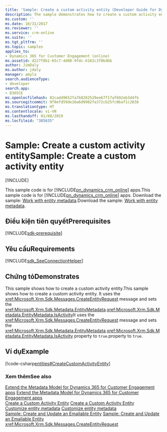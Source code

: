```yaml
---
title: 'Sample: Create a custom activity entity (Developer Guide for Dynamics 365 for Customer Engagement) | MicrosoftDocs'
description: The sample demonstrates how to create a custom activity entity. It uses the CreateEntityRequest message and sets the EntityMetadata.IsActivity property to true.
ms.custom: ''
ms.date: 10/31/2017
ms.reviewer: ''
ms.service: crm-online
ms.suite: ''
ms.tgt_pltfrm: ''
ms.topic: samples
applies_to:
- Dynamics 365 for Customer Engagement (online)
ms.assetid: d227f8b1-65c7-4d08-9fdc-6162c3f0bdbb
author: JimDaly
ms.author: jdaly
manager: amyla
search.audienceType:
- developer
search.app:
- D365CE
ms.openlocfilehash: 82cadd9652fa7b8282529ee67f17af692eb3d4fb
ms.sourcegitcommit: 9f0efd59de16a6d9902fa372cb25fc0baf1c2838
ms.translationtype: HT
ms.contentlocale: vi-VN
ms.lasthandoff: 01/08/2019
ms.locfileid: "385635"
---
```

# <a name="sample-create-a-custom-activity-entity"></a><span data-ttu-id="dca71-104">Sample: Create a custom activity entity</span><span class="sxs-lookup"><span data-stu-id="dca71-104">Sample: Create a custom activity entity</span></span>

[!INCLUDE[](../../includes/cc_applies_to_update_9_0_0.md)]

<span data-ttu-id="dca71-105">This sample code is for [!INCLUDE[pn_dynamics_crm_online](../../includes/pn-dynamics-crm-online.md)] apps.</span><span class="sxs-lookup"><span data-stu-id="dca71-105">This sample code is for [!INCLUDE[pn_dynamics_crm_online](../../includes/pn-dynamics-crm-online.md)] apps.</span></span> <span data-ttu-id="dca71-106">Download the sample: [Work with entity metadata](https://code.msdn.microsoft.com/Samples-of-entities-916efa41).</span><span class="sxs-lookup"><span data-stu-id="dca71-106">Download the sample: [Work with entity metadata](https://code.msdn.microsoft.com/Samples-of-entities-916efa41).</span></span>  

## <a name="prerequisites"></a><span data-ttu-id="dca71-107">Điều kiện tiên quyết</span><span class="sxs-lookup"><span data-stu-id="dca71-107">Prerequisites</span></span>
[!INCLUDE[sdk-prerequisite](../../includes/sdk-prerequisite.md)]
  
## <a name="requirements"></a><span data-ttu-id="dca71-108">Yêu cầu</span><span class="sxs-lookup"><span data-stu-id="dca71-108">Requirements</span></span>  
[!INCLUDE[sdk_SeeConnectionHelper](../../includes/sdk-seeconnectionhelper.md)]
  
## <a name="demonstrates"></a><span data-ttu-id="dca71-109">Chứng tỏ</span><span class="sxs-lookup"><span data-stu-id="dca71-109">Demonstrates</span></span>  
 <span data-ttu-id="dca71-110">This sample shows how to create a custom activity entity.</span><span class="sxs-lookup"><span data-stu-id="dca71-110">This sample shows how to create a custom activity entity.</span></span> <span data-ttu-id="dca71-111">It uses the <xref:Microsoft.Xrm.Sdk.Messages.CreateEntityRequest> message and sets the <xref:Microsoft.Xrm.Sdk.Metadata.EntityMetadata>.<xref:Microsoft.Xrm.Sdk.Metadata.EntityMetadata.IsActivity></span><span class="sxs-lookup"><span data-stu-id="dca71-111">It uses the <xref:Microsoft.Xrm.Sdk.Messages.CreateEntityRequest> message and sets the <xref:Microsoft.Xrm.Sdk.Metadata.EntityMetadata>.<xref:Microsoft.Xrm.Sdk.Metadata.EntityMetadata.IsActivity></span></span> <span data-ttu-id="dca71-112">property to `true`.</span><span class="sxs-lookup"><span data-stu-id="dca71-112">property to `true`.</span></span>  
  
## <a name="example"></a><span data-ttu-id="dca71-113">Ví dụ</span><span class="sxs-lookup"><span data-stu-id="dca71-113">Example</span></span>  
 [!code-csharp[entities#CreateCustomActivityEntity](../../snippets/csharp/CRMV8/entities/cs/createcustomactivityentity.cs#createcustomactivityentity)]  
  
### <a name="see-also"></a><span data-ttu-id="dca71-114">Xem thêm</span><span class="sxs-lookup"><span data-stu-id="dca71-114">See also</span></span>  
 <span data-ttu-id="dca71-115">[Extend the Metadata Model for Dynamics 365 for Customer Engagement apps](use-organization-service-metadata.md) </span><span class="sxs-lookup"><span data-stu-id="dca71-115">[Extend the Metadata Model for Dynamics 365 for Customer Engagement apps](use-organization-service-metadata.md) </span></span>  
 <span data-ttu-id="dca71-116">[Create a Custom Activity Entity](create-custom-activity-entity.md) </span><span class="sxs-lookup"><span data-stu-id="dca71-116">[Create a Custom Activity Entity](create-custom-activity-entity.md) </span></span>  
 <span data-ttu-id="dca71-117">[Customize entity metadata](../customize-entity-metadata.md) </span><span class="sxs-lookup"><span data-stu-id="dca71-117">[Customize entity metadata](../customize-entity-metadata.md) </span></span>  
 <span data-ttu-id="dca71-118">[Sample: Create and Update an Emailable Entity](sample-create-update-emailable-entity.md) </span><span class="sxs-lookup"><span data-stu-id="dca71-118">[Sample: Create and Update an Emailable Entity](sample-create-update-emailable-entity.md) </span></span>  
 <xref:Microsoft.Xrm.Sdk.Messages.CreateEntityRequest>
